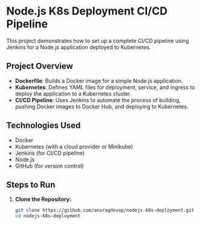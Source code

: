 # Node.js K8s Deployment CI/CD Pipeline

This project demonstrates how to set up a complete CI/CD pipeline using Jenkins for a Node.js application deployed to Kubernetes.

## **Project Overview**

- **Dockerfile**: Builds a Docker image for a simple Node.js application.
- **Kubernetes**: Defines YAML files for deployment, service, and ingress to deploy the application to a Kubernetes cluster.
- **CI/CD Pipeline**: Uses Jenkins to automate the process of building, pushing Docker images to Docker Hub, and deploying to Kubernetes.

## **Technologies Used**
- Docker
- Kubernetes (with a cloud provider or Minikube)
- Jenkins (for CI/CD pipeline)
- Node.js
- GitHub (for version control)

## **Steps to Run**

1. **Clone the Repository:**
   ```bash
   git clone https://github.com/anuragdevop/nodejs-k8s-deployment.git
   cd nodejs-k8s-deployment

